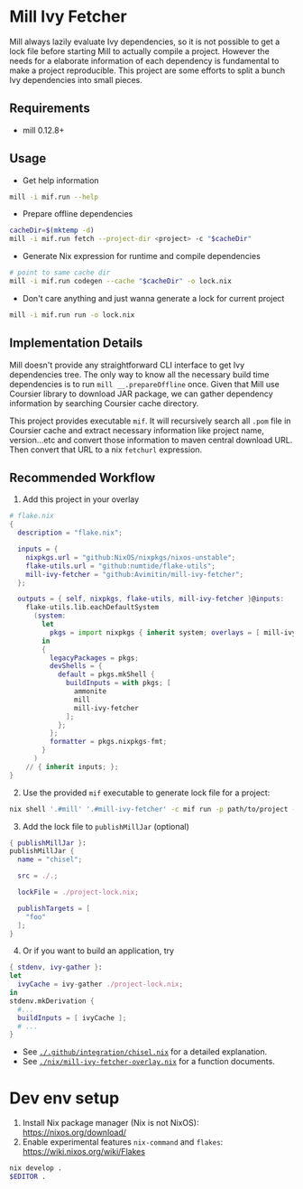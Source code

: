 # Mill Ivy Fetcher

Mill always lazily evaluate Ivy dependencies, so it is not possible to get a
lock file before starting Mill to actually compile a project. However the needs
for a elaborate information of each dependency is fundamental to make a project
reproducible. This project are some efforts to split a bunch Ivy dependencies
into small pieces.

## Requirements

* mill 0.12.8+

## Usage

* Get help information

```bash
mill -i mif.run --help
```

* Prepare offline dependencies

```bash
cacheDir=$(mktemp -d)
mill -i mif.run fetch --project-dir <project> -c "$cacheDir"
```

* Generate Nix expression for runtime and compile dependencies

```bash
# point to same cache dir
mill -i mif.run codegen --cache "$cacheDir" -o lock.nix
```

* Don't care anything and just wanna generate a lock for current project

```bash
mill -i mif.run run -o lock.nix
```

## Implementation Details

Mill doesn't provide any straightforward CLI interface to get Ivy dependencies
tree. The only way to know all the necessary build time dependencies is to run
`mill __.prepareOffline` once. Given that Mill use Coursier library to download
JAR package, we can gather dependency information by searching Coursier cache
directory.

This project provides executable `mif`. It will
recursively search all `.pom` file in Coursier cache and extract necessary
information like project name, version...etc and convert those information to
maven central download URL. Then convert that URL to a nix `fetchurl` expression.

## Recommended Workflow

1. Add this project in your overlay

```nix
# flake.nix
{
  description = "flake.nix";

  inputs = {
    nixpkgs.url = "github:NixOS/nixpkgs/nixos-unstable";
    flake-utils.url = "github:numtide/flake-utils";
    mill-ivy-fetcher = "github:Avimitin/mill-ivy-fetcher";
  };

  outputs = { self, nixpkgs, flake-utils, mill-ivy-fetcher }@inputs:
    flake-utils.lib.eachDefaultSystem
      (system:
        let
          pkgs = import nixpkgs { inherit system; overlays = [ mill-ivy-fetcher.overlays.mill-flows ]; };
        in
        {
          legacyPackages = pkgs;
          devShells = {
            default = pkgs.mkShell {
              buildInputs = with pkgs; [
                ammonite
                mill
                mill-ivy-fetcher
              ];
            };
          };
          formatter = pkgs.nixpkgs-fmt;
        }
      )
    // { inherit inputs; };
}

```

2. Use the provided `mif` executable to generate lock file for a project:

```bash
nix shell '.#mill' '.#mill-ivy-fetcher' -c mif run -p path/to/project -o project-lock.nix
```

3. Add the lock file to `publishMillJar` (optional)

```nix
{ publishMillJar }:
publishMillJar {
  name = "chisel";

  src = ./.;

  lockFile = ./project-lock.nix;

  publishTargets = [
    "foo"
  ];
}
```

4. Or if you want to build an application, try

```nix
{ stdenv, ivy-gather }:
let
  ivyCache = ivy-gather ./project-lock.nix;
in
stdenv.mkDerivation {
  #...
  buildInputs = [ ivyCache ];
  # ...
}
```

* See [`./.github/integration/chisel.nix`](./.github/integration/chisel.nix) for a detailed explanation.
* See [`./nix/mill-ivy-fetcher-overlay.nix`](./nix/mill-ivy-fetcher-overlay.nix) for a function documents.

# Dev env setup

1. Install Nix package manager (Nix is not NixOS): <https://nixos.org/download/>
2. Enable experimental features `nix-command` and `flakes`: <https://wiki.nixos.org/wiki/Flakes>

```bash
nix develop .
$EDITOR .
```
